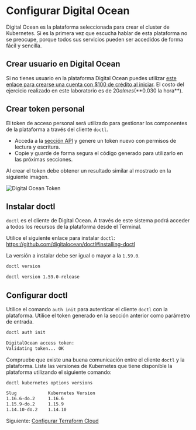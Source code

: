 # Configurar Digital Ocean

Digital Ocean es la plataforma seleccionada para crear el cluster de Kubernetes. Si es la primera vez que escucha hablar de esta plataforma no se preocupe, porque todos sus servicios pueden ser accedidos de forma fácil y sencilla.

## Crear usuario en Digital Ocean

Si no tienes usuario en la plataforma Digital Ocean puedes utilizar [este enlace para crearse una cuenta con $100 de crédito al iniciar](https://m.do.co/c/fb2c605da7ee). El costo del ejercicio realizado en este laboratorio es de $20 al mes (**$0.030 la hora**).

## Crear token personal

El token de acceso personal será utilizado para gestionar los componentes de la plataforma a través del cliente `doctl`.

* Acceda a la [sección API](https://cloud.digitalocean.com/account/api/tokens) y genere un token nuevo con permisos de lectura y escritura.
* Copie y guarde de forma segura el código generado para utilizarlo en las próximas secciones.

Al crear el token debe obtener un resultado similar al mostrado en la siguiente imagen.

![Digital Ocean Token](../../diagrams/do-token.png)

## Instalar doctl

`doctl` es el cliente de Digital Ocean. A través de este sistema podrá acceder a todos los recursos de la plataforma desde el Terminal.

Utilice el siguiente enlace para instalar `doctl`: <https://github.com/digitalocean/doctl#installing-doctl>

La versión a instalar debe ser igual o mayor a la `1.59.0`.

```bash
doctl version

doctl version 1.59.0-release
```

## Configurar doctl

Utilice el comando `auth init` para autenticar el cliente `doctl` con la plataforma. Utilice el token generado en la sección anterior como parámetro de entrada.

```bash
doctl auth init

DigitalOcean access token:
Validating token... OK
```

Compruebe que existe una buena comunicación entre el cliente `doctl` y la plataforma. Liste las versiones de Kubernetes que tiene disponible la plataforma utilizando el siguiente comando:

```bash
doctl kubernetes options versions

Slug            Kubernetes Version
1.16.6-do.2     1.16.6
1.15.9-do.2     1.15.9
1.14.10-do.2    1.14.10
```

Siguiente: [Configurar Terraform Cloud](04-setup-terraform.md)
